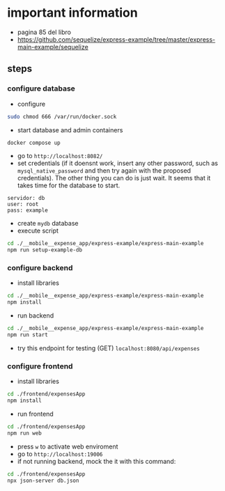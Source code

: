# important information
- pagina 85 del libro
- https://github.com/sequelize/express-example/tree/master/express-main-example/sequelize

## steps
### configure database
- configure
```bash
sudo chmod 666 /var/run/docker.sock
```
- start database and admin containers
```bash
docker compose up
```
- go to `http://localhost:8082/`
- set credentials (if it doensnt work, insert any other password, such as `mysql_native_password` and then try again with the proposed credentials). The other thing you can do is just wait. It seems that it takes time for the database to start.
```
servidor: db
user: root
pass: example
```
- create `mydb` database
- execute script
```bash
cd ./__mobile__expense_app/express-example/express-main-example
npm run setup-example-db
```
### configure backend
- install libraries
```bash
cd ./__mobile__expense_app/express-example/express-main-example
npm install
```
- run backend
```bash
cd ./__mobile__expense_app/express-example/express-main-example
npm run start
```
- try this endpoint for testing (GET) `localhost:8080/api/expenses`
### configure frontend
- install libraries
```bash
cd ./frontend/expensesApp
npm install
```
- run frontend
```bash
cd ./frontend/expensesApp
npm run web
```
- press `w` to activate web enviroment
- go to `http://localhost:19006`
- if not running backend, mock the it with this command:
```bash
cd ./frontend/expensesApp
npx json-server db.json 
```
